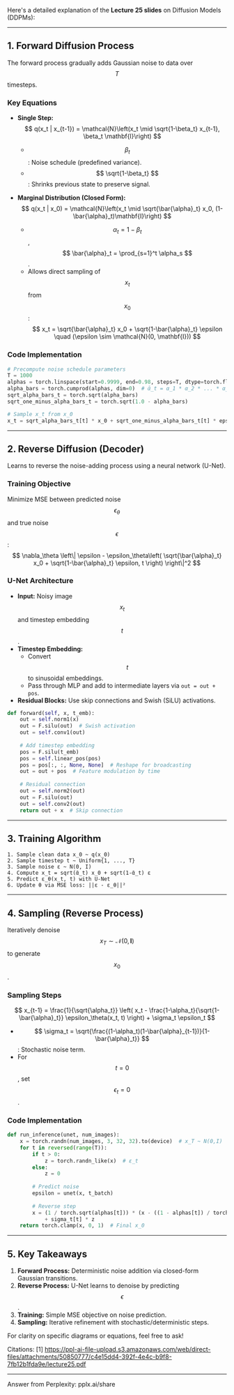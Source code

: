 Here's a detailed explanation of the **Lecture 25 slides** on Diffusion Models (DDPMs):

---

## **1. Forward Diffusion Process**
The forward process gradually adds Gaussian noise to data over $$ T $$ timesteps.

### **Key Equations**
- **Single Step:**  
  $$
  q(x_t | x_{t-1}) = \mathcal{N}\left(x_t \mid \sqrt{1-\beta_t} x_{t-1}, \beta_t \mathbf{I}\right)
  $$
  - $$ \beta_t $$: Noise schedule (predefined variance).  
  - $$ \sqrt{1-\beta_t} $$: Shrinks previous state to preserve signal.  

- **Marginal Distribution (Closed Form):**  
  $$
  q(x_t | x_0) = \mathcal{N}\left(x_t \mid \sqrt{\bar{\alpha}_t} x_0, (1-\bar{\alpha}_t)\mathbf{I}\right)
  $$
  - $$ \alpha_t = 1 - \beta_t $$, $$ \bar{\alpha}_t = \prod_{s=1}^t \alpha_s $$.  
  - Allows direct sampling of $$ x_t $$ from $$ x_0 $$:  
    $$
    x_t = \sqrt{\bar{\alpha}_t} x_0 + \sqrt{1-\bar{\alpha}_t} \epsilon \quad (\epsilon \sim \mathcal{N}(0, \mathbf{I}))
    $$

### **Code Implementation**
```python
# Precompute noise schedule parameters
T = 1000
alphas = torch.linspace(start=0.9999, end=0.98, steps=T, dtype=torch.float64).to(device)
alpha_bars = torch.cumprod(alphas, dim=0)  # ᾱ_t = α_1 * α_2 * ... * α_t
sqrt_alpha_bars_t = torch.sqrt(alpha_bars)
sqrt_one_minus_alpha_bars_t = torch.sqrt(1.0 - alpha_bars)

# Sample x_t from x_0
x_t = sqrt_alpha_bars_t[t] * x_0 + sqrt_one_minus_alpha_bars_t[t] * eps  # eps ~ N(0,I)
```

---

## **2. Reverse Diffusion (Decoder)**
Learns to reverse the noise-adding process using a neural network (U-Net).

### **Training Objective**
Minimize MSE between predicted noise $$ \epsilon_\theta $$ and true noise $$ \epsilon $$:  
$$
\nabla_\theta \left\| \epsilon - \epsilon_\theta\left( \sqrt{\bar{\alpha}_t} x_0 + \sqrt{1-\bar{\alpha}_t} \epsilon, t \right) \right\|^2
$$

### **U-Net Architecture**
- **Input:** Noisy image $$ x_t $$ and timestep embedding $$ t $$.  
- **Timestep Embedding:**  
  - Convert $$ t $$ to sinusoidal embeddings.  
  - Pass through MLP and add to intermediate layers via `out = out + pos`.  
- **Residual Blocks:** Use skip connections and Swish (SiLU) activations.  

```python
def forward(self, x, t_emb):
    out = self.norm1(x)
    out = F.silu(out)  # Swish activation
    out = self.conv1(out)
    
    # Add timestep embedding
    pos = F.silu(t_emb)
    pos = self.linear_pos(pos)
    pos = pos[:, :, None, None]  # Reshape for broadcasting
    out = out + pos  # Feature modulation by time
    
    # Residual connection
    out = self.norm2(out)
    out = F.silu(out)
    out = self.conv2(out)
    return out + x  # Skip connection
```

---

## **3. Training Algorithm**
```
1. Sample clean data x_0 ~ q(x_0)
2. Sample timestep t ~ Uniform{1, ..., T}
3. Sample noise ε ~ N(0, I)
4. Compute x_t = sqrt(ᾱ_t) x_0 + sqrt(1-ᾱ_t) ε
5. Predict ε_θ(x_t, t) with U-Net
6. Update θ via MSE loss: ||ε - ε_θ||²
```

---

## **4. Sampling (Reverse Process)**
Iteratively denoise $$ x_T \sim \mathcal{N}(0, \mathbf{I}) $$ to generate $$ x_0 $$.

### **Sampling Steps**
$$
x_{t-1} = \frac{1}{\sqrt{\alpha_t}} \left( x_t - \frac{1-\alpha_t}{\sqrt{1-\bar{\alpha}_t}} \epsilon_\theta(x_t, t) \right) + \sigma_t \epsilon_t
$$
- $$ \sigma_t = \sqrt{\frac{(1-\alpha_t)(1-\bar{\alpha}_{t-1})}{1-\bar{\alpha}_t}} $$: Stochastic noise term.  
- For $$ t=0 $$, set $$ \epsilon_t = 0 $$.

### **Code Implementation**
```python
def run_inference(unet, num_images):
    x = torch.randn(num_images, 3, 32, 32).to(device)  # x_T ~ N(0,I)
    for t in reversed(range(T)):
        if t > 0:
            z = torch.randn_like(x)  # ε_t
        else:
            z = 0
        
        # Predict noise
        epsilon = unet(x, t_batch)
        
        # Reverse step
        x = (1 / torch.sqrt(alphas[t])) * (x - ((1 - alphas[t]) / torch.sqrt(1 - alpha_bars[t])) * epsilon) \
            + sigma_t[t] * z
    return torch.clamp(x, 0, 1)  # Final x_0
```

---

## **5. Key Takeaways**
1. **Forward Process:** Deterministic noise addition via closed-form Gaussian transitions.  
2. **Reverse Process:** U-Net learns to denoise by predicting $$ \epsilon $$.  
3. **Training:** Simple MSE objective on noise prediction.  
4. **Sampling:** Iterative refinement with stochastic/deterministic steps.  

For clarity on specific diagrams or equations, feel free to ask!

Citations:
[1] https://ppl-ai-file-upload.s3.amazonaws.com/web/direct-files/attachments/50850777/c4e15dd4-392f-4e4c-b9f8-7fb12b1fda9e/lecture25.pdf

---
Answer from Perplexity: pplx.ai/share